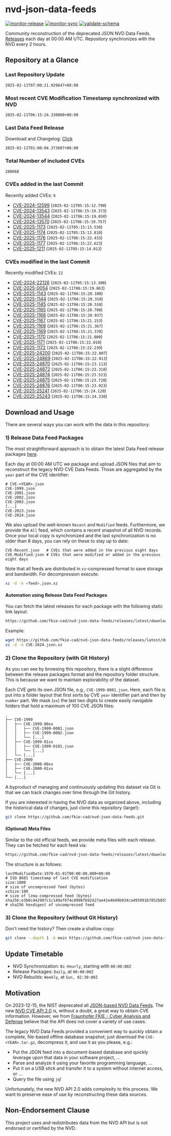 # nvd-json-data-feeds

[![monitor-release](https://github.com/fkie-cad/nvd-json-data-feeds/actions/workflows/monitor_release.yml/badge.svg)](https://github.com/fkie-cad/nvd-json-data-feeds/actions/workflows/monitor_release.yml)
[![monitor-sync](https://github.com/fkie-cad/nvd-json-data-feeds/actions/workflows/monitor_sync.yml/badge.svg)](https://github.com/fkie-cad/nvd-json-data-feeds/actions/workflows/monitor_sync.yml)
[![validate-schema](https://github.com/fkie-cad/nvd-json-data-feeds/actions/workflows/validate_schema.yml/badge.svg)](https://github.com/fkie-cad/nvd-json-data-feeds/actions/workflows/validate_schema.yml)

Community reconstruction of the deprecated JSON NVD Data Feeds.
[Releases](https://github.com/fkie-cad/nvd-json-data-feeds/releases/latest) each day at 00:00 AM UTC.
Repository synchronizes with the NVD every 2 hours.

## Repository at a Glance

### Last Repository Update

```plain
2025-02-11T07:00:21.929647+00:00
```

### Most recent CVE Modification Timestamp synchronized with NVD

```plain
2025-02-11T06:15:24.330000+00:00
```

### Last Data Feed Release

Download and Changelog: [Click](https://github.com/fkie-cad/nvd-json-data-feeds/releases/latest)

```plain
2025-02-11T01:00:04.373607+00:00
```

### Total Number of included CVEs

```plain
280668
```

### CVEs added in the last Commit

Recently added CVEs: `9`

- [CVE-2024-12599](CVE-2024/CVE-2024-125xx/CVE-2024-12599.json) (`2025-02-11T05:15:12.790`)
- [CVE-2024-13543](CVE-2024/CVE-2024-135xx/CVE-2024-13543.json) (`2025-02-11T06:15:19.373`)
- [CVE-2024-13544](CVE-2024/CVE-2024-135xx/CVE-2024-13544.json) (`2025-02-11T06:15:19.650`)
- [CVE-2024-13570](CVE-2024/CVE-2024-135xx/CVE-2024-13570.json) (`2025-02-11T06:15:19.757`)
- [CVE-2025-1173](CVE-2025/CVE-2025-11xx/CVE-2025-1173.json) (`2025-02-11T05:15:13.530`)
- [CVE-2025-1174](CVE-2025/CVE-2025-11xx/CVE-2025-1174.json) (`2025-02-11T05:15:13.810`)
- [CVE-2025-1176](CVE-2025/CVE-2025-11xx/CVE-2025-1176.json) (`2025-02-11T06:15:22.433`)
- [CVE-2025-1177](CVE-2025/CVE-2025-11xx/CVE-2025-1177.json) (`2025-02-11T06:15:22.623`)
- [CVE-2025-1211](CVE-2025/CVE-2025-12xx/CVE-2025-1211.json) (`2025-02-11T05:15:14.013`)


### CVEs modified in the last Commit

Recently modified CVEs: `22`

- [CVE-2024-22126](CVE-2024/CVE-2024-221xx/CVE-2024-22126.json) (`2025-02-11T05:15:13.300`)
- [CVE-2025-0054](CVE-2025/CVE-2025-00xx/CVE-2025-0054.json) (`2025-02-11T06:15:19.863`)
- [CVE-2025-1143](CVE-2025/CVE-2025-11xx/CVE-2025-1143.json) (`2025-02-11T06:15:20.100`)
- [CVE-2025-1144](CVE-2025/CVE-2025-11xx/CVE-2025-1144.json) (`2025-02-11T06:15:20.310`)
- [CVE-2025-1145](CVE-2025/CVE-2025-11xx/CVE-2025-1145.json) (`2025-02-11T06:15:20.510`)
- [CVE-2025-1165](CVE-2025/CVE-2025-11xx/CVE-2025-1165.json) (`2025-02-11T06:15:20.700`)
- [CVE-2025-1166](CVE-2025/CVE-2025-11xx/CVE-2025-1166.json) (`2025-02-11T06:15:20.937`)
- [CVE-2025-1167](CVE-2025/CVE-2025-11xx/CVE-2025-1167.json) (`2025-02-11T06:15:21.153`)
- [CVE-2025-1168](CVE-2025/CVE-2025-11xx/CVE-2025-1168.json) (`2025-02-11T06:15:21.367`)
- [CVE-2025-1169](CVE-2025/CVE-2025-11xx/CVE-2025-1169.json) (`2025-02-11T06:15:21.570`)
- [CVE-2025-1170](CVE-2025/CVE-2025-11xx/CVE-2025-1170.json) (`2025-02-11T06:15:21.800`)
- [CVE-2025-1171](CVE-2025/CVE-2025-11xx/CVE-2025-1171.json) (`2025-02-11T06:15:22.010`)
- [CVE-2025-1172](CVE-2025/CVE-2025-11xx/CVE-2025-1172.json) (`2025-02-11T06:15:22.230`)
- [CVE-2025-24200](CVE-2025/CVE-2025-242xx/CVE-2025-24200.json) (`2025-02-11T06:15:22.807`)
- [CVE-2025-24869](CVE-2025/CVE-2025-248xx/CVE-2025-24869.json) (`2025-02-11T06:15:22.913`)
- [CVE-2025-24870](CVE-2025/CVE-2025-248xx/CVE-2025-24870.json) (`2025-02-11T06:15:23.113`)
- [CVE-2025-24872](CVE-2025/CVE-2025-248xx/CVE-2025-24872.json) (`2025-02-11T06:15:23.310`)
- [CVE-2025-24874](CVE-2025/CVE-2025-248xx/CVE-2025-24874.json) (`2025-02-11T06:15:23.523`)
- [CVE-2025-24875](CVE-2025/CVE-2025-248xx/CVE-2025-24875.json) (`2025-02-11T06:15:23.720`)
- [CVE-2025-24876](CVE-2025/CVE-2025-248xx/CVE-2025-24876.json) (`2025-02-11T06:15:23.923`)
- [CVE-2025-25241](CVE-2025/CVE-2025-252xx/CVE-2025-25241.json) (`2025-02-11T06:15:24.120`)
- [CVE-2025-25243](CVE-2025/CVE-2025-252xx/CVE-2025-25243.json) (`2025-02-11T06:15:24.330`)


## Download and Usage

There are several ways you can work with the data in this repository:

### 1) Release Data Feed Packages

The most straightforward approach is to obtain the latest Data Feed release packages [here](https://github.com/fkie-cad/nvd-json-data-feeds/releases/latest).

Each day at 00:00 AM UTC we package and upload JSON files that aim to reconstruct the legacy NVD CVE Data Feeds.
Those are aggregated by the `year` part of the CVE identifier:

```
# CVE-<YEAR>.json
CVE-1999.json
CVE-2001.json
CVE-2002.json
CVE-2003.json
[...]
CVE-2023.json
CVE-2024.json
```

We also upload the well-known `Recent` and `Modified` feeds.
Furthermore, we provide the `All` feed, which contains a recent snapshot of all NVD records.
Once your local copy is synchronized and the last synchronization is no older than 8 days, you can rely on these to stay up to date:

```plain
CVE-Recent.json   # CVEs that were added in the previous eight days
CVE-Modified.json # CVEs that were modified or added in the previous eight days
```

Note that all feeds are distributed in `xz`-compressed format to save storage and bandwidth.
For decompression execute:

```sh
xz -d -k <feed>.json.xz
```

#### Automation using Release Data Feed Packages

You can fetch the latest releases for each package with the following static link layout:

```sh
https://github.com/fkie-cad/nvd-json-data-feeds/releases/latest/download/CVE-<YEAR>.json.xz
```

Example:

```sh
wget https://github.com/fkie-cad/nvd-json-data-feeds/releases/latest/download/CVE-2024.json.xz
xz -d -k CVE-2024.json.xz
```

### 2) Clone the Repository (with Git History)

As you can see by browsing this repository, there is a slight difference between the release packages format and the repository folder structure.
This is because we want to maintain explorability of the dataset.

Each CVE gets its own JSON file, e.g., `CVE-1999-0001.json`.
Here, each file is put into a folder layout that first sorts by CVE `year` identifier part and then by `number` part.
We mask (`xx`) the last two digits to create easily navigable folders that hold a maximum of 100 CVE JSON files:

```plain
.
├── CVE-1999
│   ├── CVE-1999-00xx
│   │   ├── CVE-1999-0001.json
│   │   ├── CVE-1999-0002.json
│   │   └── [...]
│   ├── CVE-1999-01xx
│   │   ├── CVE-1999-0101.json
│   │   └── [...]
│   └── [...]
├── CVE-2000
│   ├── CVE-2000-00xx
│   ├── CVE-2000-01xx
│   └── [...]
└── [...]
```

A byproduct of managing and continuously updating this dataset via Git is that we can track changes over time through the Git history.

If you are interested in having the NVD data as organized above, including the historical data of changes, just clone this repository (large!):

```sh
git clone https://github.com/fkie-cad/nvd-json-data-feeds.git
```

#### (Optional) Meta Files

Similar to the old official feeds, we provide meta files with each release. They can be fetched for each feed via:

```sh
https://github.com/fkie-cad/nvd-json-data-feeds/releases/latest/download/CVE-<YEAR>.meta
```

The structure is as follows:

```plain
lastModifiedDate:1970-01-01T00:00:00.000+00:00                          # ISO 8601 timestamp of last CVE modification
size:1000                                                               # size of uncompressed feed (bytes)
xzSize:100                                                              # size of lzma-compressed feed (bytes)
sha256:e3b0c44298fc1c149afbf4c8996fb92427ae41e4649b934ca495991b7852b855 # sha256 hexdigest of uncompressed feed
```

### 3) Clone the Repository (without Git History)

Don't need the history? Then create a shallow copy:

```sh
git clone --depth 1 -b main https://github.com/fkie-cad/nvd-json-data-feeds.git
```


## Update Timetable

* NVD Synchronization: `Bi-Hourly`, starting with `00:00:00Z`
* Release Packages: `Daily`, at `00:00:00Z`
* NVD Rebuilds: `Weekly`, at `Sun, 02:30:00Z`


## Motivation

On 2023-12-15, the NIST deprecated all [JSON-based NVD Data Feeds](https://nvd.nist.gov/vuln/data-feeds#divRetirementBanner-1).
The new [NVD CVE API 2.0](https://nvd.nist.gov/developers/vulnerabilities) is, without a doubt, a great way to obtain CVE information.
However, we from [Fraunhofer FKIE - Cyber Analysis and Defense](https://www.fkie.fraunhofer.de/en/departments/cad.html) believe that the API does not cover a variety of use cases.

The legacy NVD Data Feeds provided a convenient way to quickly obtain a complete, file-based offline database snapshot; just download the `CVE-<YEAR>.tar.gz`, decompress it, and use it as you please, e.g.:

- Put the JSON feed into a document-based database and quickly leverage upon that data in your software project, ...
- Parse and analyze it using your favorite programming language, ...
- Put it on a USB stick and transfer it to a system without internet access, or ...
- Query the file using `jq`!

Unfortunately, the new NVD API 2.0 adds complexity to this process.
We want to preserve ease of use by reconstructing these data sources.

## Non-Endorsement Clause

This project uses and redistributes data from the NVD API but is not endorsed or certified by the NVD.